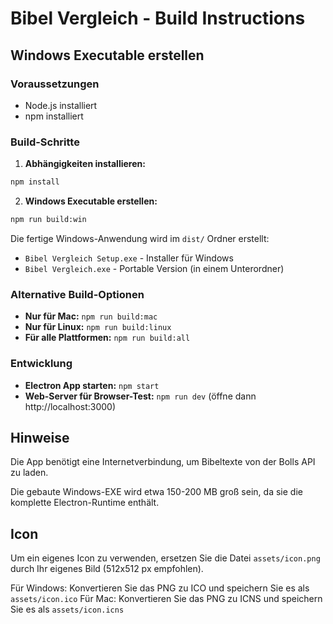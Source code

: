 # Bibel Vergleich - Build Instructions

## Windows Executable erstellen

### Voraussetzungen
- Node.js installiert
- npm installiert

### Build-Schritte

1. **Abhängigkeiten installieren:**
```bash
npm install
```

2. **Windows Executable erstellen:**
```bash
npm run build:win
```

Die fertige Windows-Anwendung wird im `dist/` Ordner erstellt:
- `Bibel Vergleich Setup.exe` - Installer für Windows
- `Bibel Vergleich.exe` - Portable Version (in einem Unterordner)

### Alternative Build-Optionen

- **Nur für Mac:** `npm run build:mac`
- **Nur für Linux:** `npm run build:linux`
- **Für alle Plattformen:** `npm run build:all`

### Entwicklung

- **Electron App starten:** `npm start`
- **Web-Server für Browser-Test:** `npm run dev` (öffne dann http://localhost:3000)

## Hinweise

Die App benötigt eine Internetverbindung, um Bibeltexte von der Bolls API zu laden.

Die gebaute Windows-EXE wird etwa 150-200 MB groß sein, da sie die komplette Electron-Runtime enthält.

## Icon

Um ein eigenes Icon zu verwenden, ersetzen Sie die Datei `assets/icon.png` durch Ihr eigenes Bild (512x512 px empfohlen).

Für Windows: Konvertieren Sie das PNG zu ICO und speichern Sie es als `assets/icon.ico`
Für Mac: Konvertieren Sie das PNG zu ICNS und speichern Sie es als `assets/icon.icns`
